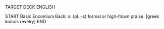 TARGET DECK
ENGLISH

START
Basic
Encomium
Back: n. (pl. -s) formal or high-flown praise. [greek komos revelry]
END
